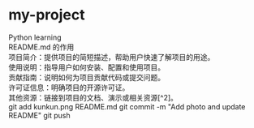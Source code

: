 # my-project
Python learning<br>
README.md 的作用<br>
项目简介：提供项目的简短描述，帮助用户快速了解项目的用途。<br>
使用说明：指导用户如何安装、配置和使用项目。<br>
贡献指南：说明如何为项目贡献代码或提交问题。<br>
许可证信息：明确项目的开源许可证。<br>
其他资源：链接到项目的文档、演示或相关资源[^2]。<br>
git add kunkun.png README.md
git commit -m "Add photo and update README"
git push

